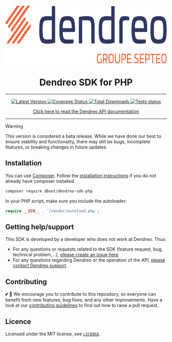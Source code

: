 <div style="background: #fff">
    <p style="text-align: center;">
        <img src="./dendreo-logo.svg" height="180" alt="Logo Dendreo">
    </p>
</div>

<h1 align="center">Dendreo SDK for PHP</h1>

---

<div align="center">
    <p>
        <a href="https://github.com/dimitriBouteille/dendreo-sdk-php">
            <img alt="Latest Version" src="https://img.shields.io/github/v/release/dimitriBouteille/dendreo-sdk-php">
        </a>
        <a href="https://coveralls.io/github/dimitriBouteille/dendreo-sdk-php">
            <img alt="Coverage Status" src="https://coveralls.io/repos/github/dimitriBouteille/dendreo-sdk-php/badge.svg?branch=main">
        </a>
        <a href="https://packagist.org/packages/dbout/dendreo-sdk-php">
            <img alt="Total Downloads" src="https://img.shields.io/packagist/dt/dbout/dendreo-sdk-php">
        </a>
        <a href="https://github.com/dimitriBouteille/dendreo-sdk-php/actions/workflows/tests.yml">
            <img alt="Tests status" src="https://img.shields.io/github/actions/workflow/status/dimitriBouteille/dendreo-sdk-php/tests.yml?label=tests">
        </a>
    </p>
    <p>
        <a href="https://developers.dendreo.com" target="_blank">
            Click here to read the Dendreo API documentation
        </a> 
    </p>
</div>

---

> [!WARNING] 
> This version is considered a beta release. While we have done our best to ensure stability and functionality, there may still be bugs, incomplete features, or breaking changes in future updates.

## Installation

You can use [Composer](https://getcomposer.org/). Follow the [installation instructions](https://getcomposer.org/doc/00-intro.md) if you do not already have composer installed.

~~~bash
composer require dbout/dendreo-sdk-php
~~~

In your PHP script, make sure you include the autoloader:

~~~php
require __DIR__ . '/vendor/autoload.php';
~~~

## Getting help/support

This SDK is developed by a developer who does not work at Dendreo. Thus:

- For any questions or requests related to the SDK (feature request, bug, technical problem,...), [please create an issue here](https://github.com/dimitriBouteille/dendreo-sdk-php/issues/new/choose).
- For any questions regarding Dendreo or the operation of the API, [please contact Dendreo support](https://www.dendreo.com/contact).

## Contributing

💕 🦄 We encourage you to contribute to this repository, so everyone can benefit from new features, bug fixes, and any other improvements. Have a look at our [contributing guidelines](CONTRIBUTING.md) to find out how to raise a pull request.

## Licence

Licensed under the MIT license, see [`LICENSE`](LICENSE).